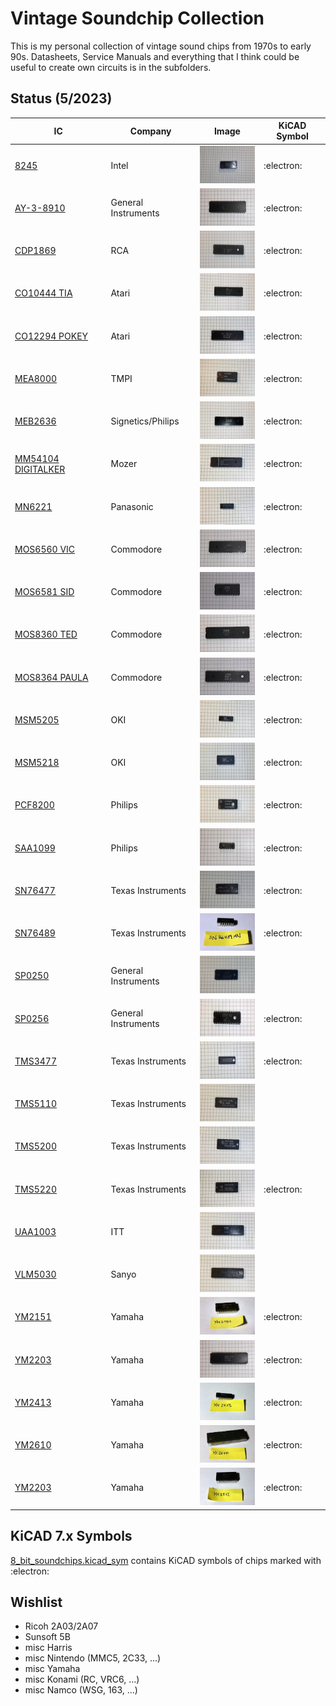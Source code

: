
# Vintage Soundchip Collection

This is my personal collection of vintage sound chips from 1970s to early 90s. Datasheets, Service Manuals and everything that I think could be useful to create own circuits is in the subfolders. 

## Status (5/2023)

| IC            | Company               | Image         | KiCAD Symbol  |
| ------------- | --------------------- | ------------- | ------------- |
| [8245](8245)  | Intel                 | <img src="8245/8245.png" width="100" height="60"> | :electron: |
| [AY-3-8910](AY-3-8910)  | General Instruments | <img src="AY-3-8910/AY-3-8910.png" width="100" height="60"> | :electron: |
| [CDP1869](CDP1869) | RCA | <img src="CDP1869/CDP1869.png" width="100" height="60"> | :electron: |
| [CO10444 TIA](CO10444_TIA) | Atari | <img src="CO10444_TIA/UM6526.png" width="100" height="60"> | :electron: |
| [CO12294 POKEY](CO12294_POKEY) | Atari | <img src="CO12294_POKEY/CO12294.png" width="100" height="60"> | :electron: |
| [MEA8000](MEA8000) | TMPI | <img src="MEA8000/MEA8000.png" width="100" height="60"> | :electron: |
| [MEB2636](MEB2636) | Signetics/Philips | <img src="MEB2636/MEB2636.png" width="100" height="60"> | :electron: |
| [MM54104 DIGITALKER](MM54104) | Mozer| <img src="MM54104/MM54104.png" width="100" height="60"> | :electron:  |
| [MN6221](MN6221) | Panasonic| <img src="MN6221/MN6221AA.png" width="100" height="60"> | :electron:  |
| [MOS6560 VIC](MOS6560_VIC) | Commodore| <img src="MOS6560_VIC/MOS6561.png" width="100" height="60"> | :electron: |
| [MOS6581 SID](MOS6581_SID) | Commodore| <img src="MOS6581_SID/MOS6581_2.png" width="100" height="60"> | :electron: |
| [MOS8360 TED](MOS8360_TED) | Commodore| <img src="MOS8360_TED/MOS8360.png" width="100" height="60"> | :electron: |
| [MOS8364 PAULA](MOS8364_PAULA) | Commodore| <img src="MOS8364_PAULA/MOS8364.png" width="100" height="60"> | :electron: |
| [MSM5205](MSM5205) | OKI| <img src="MSM5205/M5205.png" width="100" height="60"> | :electron:  |
| [MSM5218](MSM5218) | OKI| <img src="MSM5218/M5218.png" width="100" height="60"> | :electron:  |
| [PCF8200](PCF8200) | Philips| <img src="PCF8200/PCF8200.png" width="100" height="60"> | :electron:  |
| [SAA1099](SAA1099) | Philips| <img src="SAA1099/SAA1099.png" width="100" height="60"> | :electron: |
| [SN76477](SN76477) | Texas Instruments| <img src="SN76477/SN76477.png" width="100" height="60"> | :electron: |
| [SN76489](SN76489) | Texas Instruments| <img src="SN76489/SN76489AN.png" width="100" height="60"> | :electron: |
| [SP0250](SP0250) | General Instruments| <img src="SP0250/SP0250.png" width="100" height="60"> | |
| [SP0256](SP0256) | General Instruments| <img src="SP0256/SP0256A.png" width="100" height="60"> | :electron: |
| [TMS3477](TMS3477) | Texas Instruments| <img src="TMS3477/TMS3477.png" width="100" height="60"> | :electron: |
| [TMS5110](TMS5110) | Texas Instruments| <img src="TMS5110/TMS5110.png" width="100" height="60"> | |
| [TMS5200](TMS5200) | Texas Instruments| <img src="TMS5200/TMS5200.png" width="100" height="60"> | |
| [TMS5220](TMS5220) | Texas Instruments| <img src="TMS5220/TMS5220.png" width="100" height="60"> | :electron: |
| [UAA1003](UAA1003) | ITT| <img src="UAA1003/UAA1003.png" width="100" height="60"> | |
| [VLM5030](VLM5030) | Sanyo| <img src="VLM5030/VLM5030.png" width="100" height="60"> | |
| [YM2151](YM2151) | Yamaha| <img src="YM2151/YM2151.png" width="100" height="60"> | :electron: |
| [YM2203](YM2203) | Yamaha| <img src="YM2203/YM2203.png" width="100" height="60"> | :electron: |
| [YM2413](YM2413) | Yamaha| <img src="YM2413/YM2413.png" width="100" height="60"> | :electron: |
| [YM2610](YM2610) | Yamaha| <img src="YM2610/YM2610.png" width="100" height="60"> | :electron: |
| [YM2203](YM3812) | Yamaha| <img src="YM3812/YM3812.png" width="100" height="60"> | :electron: |

## KiCAD 7.x Symbols

[8_bit_soundchips.kicad_sym](8_bit_soundchips.kicad_sym) contains KiCAD symbols of chips marked with :electron:

## Wishlist

+ Ricoh 2A03/2A07
+ Sunsoft 5B
+ misc Harris 
+ misc Nintendo (MMC5, 2C33, ...)
+ misc Yamaha
+ misc Konami (RC, VRC6, ...)
+ misc Namco (WSG, 163, ...)

